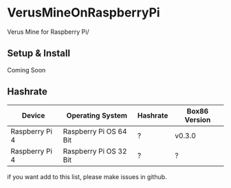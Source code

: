 # VerusMineOnRaspberryPi
Verus Mine for Raspberry Pi/

## Setup & Install
Coming Soon

## Hashrate
| Device           | Operating System         | Hashrate | Box86 Version |
| ---------------- | ------------------------ | -------- | ------------- |
| Raspberry Pi 4   | Raspberry Pi OS 64 Bit   | ?        | v0.3.0        |
| Raspberry Pi 4   | Raspberry Pi OS 32 Bit   | ?        | ?             |

if you want add to this list, please make issues in github.
